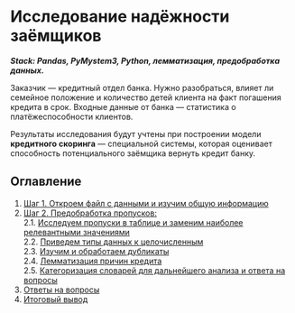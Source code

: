 # Исследование надёжности заёмщиков

**_Stack: Pandas, PyMystem3, Python, лемматизация, предобработка данных._**

Заказчик — кредитный отдел банка. Нужно разобраться, влияет ли семейное положение и количество детей клиента на факт погашения кредита в срок. Входные данные от банка — статистика о платёжеспособности клиентов.

Результаты исследования будут учтены при построении модели **кредитного скоринга** — специальной системы, которая оценивает способность потенциального заёмщика вернуть кредит банку.


    
## Оглавление
1. [Шаг 1. Откроем файл с данными и изучим общую информацию](#step1)  
2. [Шаг 2. Предобработка пропусков:](#step2)<br>
 2.1. [Исследуем пропуски в таблице и заменим наиболее релевантными значениями](#step2-1)<br>
 2.2. [Приведем типы данных к целочисленным](#step2-2)<br> 
 2.3. [Изучим и обработаем дубликаты](#step2-3)<br>
 2.4. [Лемматизация причин кредита](#step2-4)<br>
 2.5. [Категоризация словарей для дальнейшего анализа и ответа на вопросы](#step2-5)<br>
3. [Ответы на вопросы](#step3)<br>
4. [Итоговый вывод](#step4)
